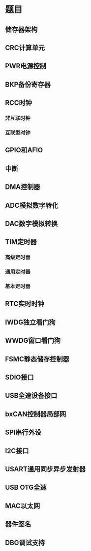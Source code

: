 # 题目

## 储存器架构 ## 

## CRC计算单元

## PWR电源控制

## BKP备份寄存器

## RCC时钟

### 非互联时钟

### 互联型时钟

## GPIO和AFIO

## 中断

## DMA控制器

## ADC模拟数字转化

## DAC数字模拟转换

## TIM定时器

### 高级定时器

### 通用定时器

### 基本定时器

## RTC实时时钟

## IWDG独立看门狗 ## 

## WWDG窗口看门狗

## FSMC静态储存控制器

## SDIO接口

## USB全速设备接口

## bxCAN控制器局部网

## SPI串行外设

## I2C接口

## USART通用同步异步发射器

## USB OTG全速

## MAC以太网 

## 器件签名

## DBG调试支持





